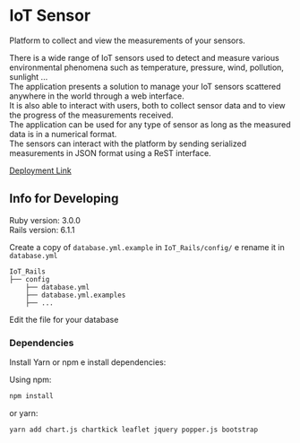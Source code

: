 # IoT Sensor

Platform to collect and view the measurements of your sensors.

There is a wide range of IoT sensors used to detect and measure various environmental phenomena such as temperature, pressure, wind, pollution, sunlight ...  
The application presents a solution to manage your IoT sensors scattered anywhere in the world through a web interface.  
It is also able to interact with users, both to collect sensor data and to view the progress of the measurements received.  
The application can be used for any type of sensor as long as the measured data is in a numerical format.  
The sensors can interact with the platform by sending serialized measurements in JSON format using a ReST interface.  

[Deployment Link](https://rails-sensor-platform.herokuapp.com) 

## Info for Developing

Ruby version: 3.0.0   
Rails version: 6.1.1  

Create a copy of `database.yml.example` in 
`IoT_Rails/config/` e rename it in `database.yml`


    IoT_Rails
    ├── config                 
        ├── database.yml  
        ├── database.yml.examples   
        ├── ...       

Edit the file for your database          
        

### Dependencies

Install Yarn or npm e install dependencies:

Using npm:

```bash
npm install
```

or yarn:

```bash
yarn add chart.js chartkick leaflet jquery popper.js bootstrap
```



